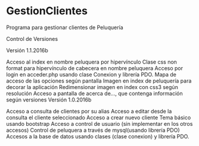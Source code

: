 # GestionClientes
Programa para gestionar clientes de Peluquería

Control de Versiones

Versión 1.1.2016b

Acceso al index en nombre peluquera por hipervínculo
Clase css non format para hipervínculo de cabecera en nombre peluquera
Acceso por login en acceder.php usando clase Conexion y librería PDO.
Mapa de acceso de las opciones según pantalla
Imagen en index de peluquería para decorar la aplicación
Redimensionar imagen en index con css3 según resolución
Acceso a pantalla de acerca de..., que contenga información según versiones
Versión 1.0.2016b

Acceso a consulta de clientes por su alias
Acceso a editar desde la consulta el cliente seleccionado
Acceso a crear nuevo cliente
Tema básico usando bootstrap
Acceso a control de usuario (sin implementar en los otros accesos)
Control de peluquera a través de mysql(usando librería PDO)
Accesos a la base de datos usando clases (clase conexion) y librería PDO.
